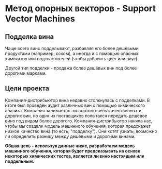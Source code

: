 # Метод опорных векторов - Support Vector Machines 

## Подделка вина

Чаще всего вино подделывают, разбавляя его более дешёвыми продуктами (например, соком), а иногда и с помощью опасных химикатов или подсластителей (чтобы добавить цвет или вкус).

Другой тип подделки - продажа более дешёвых вин под более дорогими марками.


## Цели проекта

Компания-дистрибьютор вина недавно столкнулась с подделками. В итоге был проведён аудит различных вин с помощью химического анализа. Компания занимается экспортом очень качественных и дорогих вин, но один из поставщиков попытался передать дешёвое вино под видом более дорогого. Компания-дистрибьютор наняла нас, чтобы мы создали модель машинного обучения, которая предскажет низкое качество вина (то есть, "подделку"). Они хотят узнать, возможно ли определить разницу между дешёвыми и дорогими винами.


**Обшая цель - используя данные ниже, разработаем модель машинного обучения, которая будет предсказывать на основе некоторых химических тестов, является ли вино настоящим или поддельным.**
